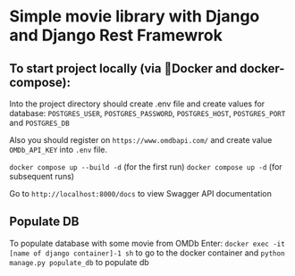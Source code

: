 # Simple movie library with Django and Django Rest Framewrok
## To start project locally (via 🐋Docker and docker-compose):
Into the project directory should create .env file and create values for database: `POSTGRES_USER`, `POSTGRES_PASSWORD`, `POSTGRES_HOST`, `POSTGRES_PORT` and `POSTGRES_DB`

Also you should register on `https://www.omdbapi.com/` and create value `OMDb_API_KEY` into `.env` file.

```docker compose up --build -d``` (for the first run) ```docker compose up -d``` (for subsequent runs)

Go to `http://localhost:8000/docs` to view Swagger API documentation

## Populate DB
To populate database with some movie from OMDb Enter: 
`docker exec -it [name of django container]-1 sh` to go to the docker container and  `python manage.py populate_db` to populate db
